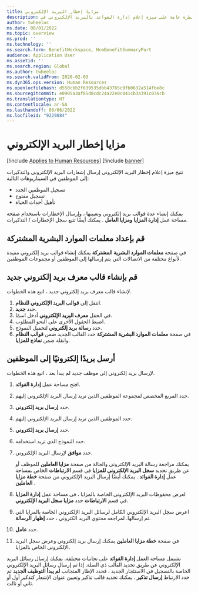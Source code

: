 ```yaml
---
title: مزايا إخطار البريد الإلكتروني
description: يوفر هذا المقال نظرة عامة على ميزة إعلام إدارة الفوائد بالبريد الإلكتروني في Microsoft Dynamics 365 Human Resources.
author: twheeloc
ms.date: 08/01/2022
ms.topic: overview
ms.prod: ''
ms.technology: ''
ms.search.form: BenefitWorkspace, HcmBenefitSummaryPart
audience: Application User
ms.assetid: ''
ms.search.region: Global
ms.author: twheeloc
ms.search.validFrom: 2020-02-03
ms.dyn365.ops.version: Human Resources
ms.openlocfilehash: d550cbb2f639535dbb43765c9fb0632a514fbe8c
ms.sourcegitcommit: e0905a3af85d8cdc24a22e0c041cb3a391c036cb
ms.translationtype: HT
ms.contentlocale: ar-SA
ms.lasthandoff: 08/06/2022
ms.locfileid: "9229884"
---
```

# <a name="benefits-email-notification"></a>مزايا إخطار البريد الإلكتروني

[!include [Applies to Human Resources](../includes/applies-to-hr.md)]
[!include [banner](../includes/preview-banner.md)]

تتيح ميزة إعلام إخطار البريد الإلكتروني إرسال إشعارات البريد الإلكتروني والتذكيرات إلى الموظفين في السيناريوهات التالية:

- تسجيل الموظفين الجدد
- تسجيل مفتوح
- تأهيل أحداث الحياة

يمكنك إنشاء عدة قوالب بريد إلكتروني وتعيينها ، وإرسال الإخطارات باستخدام صفحة مساحة عمل **إدارة المزايا‬** **ومزايا العامل** . يمكنك أيضًا تتبع سجل الإخطارات / التذكيرات.

## <a name="set-up-human-resources-shared-parameters"></a>قم بإعداد معلمات الموارد البشرية المشتركة

في صفحة **معلمات الموارد البشرية المشتركة** يمكنك إنشاء قوالب بريد إلكتروني مفيدة لأنواع مختلفة من الاتصالات التي يتم إرسالها إلى الموظفين أو مجموعات الموظفين.

## <a name="create-a-new-email-id-template"></a>قم بإنشاء قالب معرف بريد إلكتروني جديد

لإنشاء قالب معرف بريد إلكتروني جديد ، اتبع هذه الخطوات.

1. انتقل إلى **قوالب البريد الإلكتروني للنظام**.
2. حدد **جديد**.
3. في الحقل **معرف البريد الإلكتروني** أدخل اسمًا.
4. اضبط الحقول الأخرى على النحو المطلوب.
5. حدد **رسالة بريد إلكتروني** لتحميل النموذج.
6. في صفحة **معلمات الموارد البشرية المشتركة** حدد القالب الجديد ضمن **قوالب النظام** وانقله ضمن **نماذج للمزايا**.

## <a name="send-email-to-employees"></a>أرسل بريدًا إلكترونيًا إلى الموظفين

لإرسال بريد إلكتروني إلى موظف جديد لم يبدأ بعد ، اتبع هذه الخطوات.

1. افتح مساحة عمل **إدارة الفوائد**.
2. حدد المربع المخصص لمجموعة الموظفين الذين تريد إرسال البريد الإلكتروني إليهم.
3. حدد **إرسال بريد إلكتروني**.
4. حدد الموظفين الذين تريد إرسال البريد الإلكتروني إليهم.
5. حدد **إرسال بريد إلكتروني**.
6. حدد النموذج الذي تريد استخدامه.
7. حدد **موافق** لإرسال البريد الإلكتروني.

    يمكنك مراجعة رسالة البريد الإلكتروني والحالة من صفحة **مزايا العاملين‬** للموظف أو عن طريق تحديد **سجل البريد الإلكتروني للمزايا** في قسم **الارتباطات** الخاص بمساحة عمل **إدارة الفوائد** . يمكنك أيضًا إرسال البريد الإلكتروني من صفحة **خطة مزايا العاملين** .

8. لعرض محفوظات البريد الإلكتروني الخاصة بالمزايا ، في مساحة عمل **إدارة المزايا** في قسم **الارتباطات** حدد **مزايا سجل البريد الإلكتروني**.
9. اعرض سجل البريد الإلكتروني الكامل لرسائل البريد الإلكتروني الخاصة بالمزايا التي تم إرسالها. لمراجعه محتوي البريد الكتروني ، حدد **إظهار الرسالة**.
10. حدد **عامل**.
11. في صفحة **خطة مزايا العاملين** يمكنك إرسال بريد إلكتروني وعرض سجل البريد الإلكتروني الخاص بالمزايا.

تشتمل مساحة العمل **إدارة الفوائد** على تجانبات مختلفة. يمكنك إرسال رسائل البريد الإلكتروني عن طريق تحديد القالب ذي الصلة. إذا تم إرسال رسائل البريد الإلكتروني الخاصة بالتسجيل في الاستئجار الجديد ، فحدد الإطار المتجانب‬ **لم يبدأ التوظيف الجديد** ثم حدد الارتباط **إرسال تذكير** . يمكنك تحديد قالب تذكير وتعيين عنوان الإشعار كتذكير أول أو ثاني أو ثالث.

